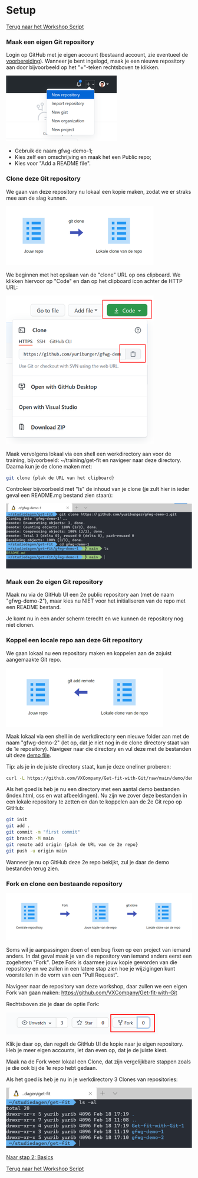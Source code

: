 # Setup

[Terug naar het Workshop Script](handson.md)

### Maak een eigen Git repository

Login op GitHub met je eigen account (bestaand account, zie eventueel de [voorbereiding](voorbereiding.md)). Wanneer je bent ingelogd, maak je een nieuwe repository aan door bijvoorbeeld op het "+"-teken rechtsboven te klikken.

![new repo image](/images/newrepo1.png)

- Gebruik de naam gfwg-demo-1;
- Kies zelf een omschrijving en maak het een Public repo;
- Kies voor "Add a README file".

### Clone deze Git repository

We gaan van deze repository nu lokaal een kopie maken, zodat we er straks mee aan de slag kunnen.

![](/images/clone1.png)

We beginnen met het opslaan van de "clone" URL op ons clipboard. We klikken hiervoor op "Code" en dan op het clipboard icon achter de HTTP URL:

![clone URL image](/images/cloneurl1.png)

Maak vervolgens lokaal via een shell een werkdirectory aan voor de training, bijvoorbeeld: ~/training/get-fit en navigeer naar deze directory. Daarna kun je de clone maken met:

```bash
git clone {plak de URL van het clipboard}
```

Controleer bijvoorbeeld met "ls" de inhoud van je clone (je zult hier in ieder geval een README.mg bestand zien staan):

![ls clone image](/images/ls1.png)

### Maak een 2e eigen Git repository

Maak nu via de GitHub UI een 2e public repository aan (met de naam "gfwg-demo-2"), maar kies nu NIET voor het initialiseren van de repo met een README bestand.

Je komt nu in een ander scherm terecht en we kunnen de repository nog niet clonen.

### Koppel een locale repo aan deze Git repository

We gaan lokaal nu een repository maken en koppelen aan de zojuist aangemaakte Git repo.

![](/images/remote1.png)

Maak lokaal via een shell in de werkdirectory een nieuwe folder aan met de naam "gfwg-demo-2" (let op, dat je niet nog in de clone directory staat van de 1e repository). Navigeer naar die directory en vul deze met de bestanden uit deze [demo file](/demo/demo.zip).

Tip: als je in de juiste directory staat, kun je deze oneliner proberen:

```bash
curl -L https://github.com/VXCompany/Get-fit-with-Git/raw/main/demo/demo.zip | jar -xv
```

Als het goed is heb je nu een directory met een aantal demo bestanden (index.html, css en wat afbeeldingen). Nu zijn we zover deze bestanden in een lokale repository te zetten en dan te koppelen aan de 2e Git repo op GitHub:

```bash
git init
git add .
git commit -m "first commit"
git branch -M main
git remote add origin {plak de URL van de 2e repo}
git push -u origin main
```

Wanneer je nu op GitHub deze 2e repo bekijkt, zul je daar de demo bestanden terug zien.

### Fork en clone een bestaande repository

![](/images/fork1.png)

Soms wil je aanpassingen doen of een bug fixen op een project van iemand anders. In dat geval maak je van die repository van iemand anders eerst een zogeheten "Fork". Deze Fork is daarmee jouw kopie geworden van die repository en we zullen in een latere stap zien hoe je wijzigingen kunt voorstellen in de vorm van een "Pull Request".

Navigeer naar de repository van deze workshop, daar zullen we een eigen Fork van gaan maken: https://github.com/VXCompany/Get-fit-with-Git

Rechtsboven zie je daar de optie Fork:

![fork image](/images/fork2.png)

Klik je daar op, dan regelt de GitHub UI de kopie naar je eigen repository. Heb je meer eigen accounts, let dan even op, dat je de juiste kiest.

Maak na de Fork weer lokaal een Clone, dat zijn vergelijkbare stappen zoals je die ook bij de 1e repo hebt gedaan.

Als het goed is heb je nu in je werkdirectory 3 Clones van repositories:

![workdir image](/images/ls2.png)

[Naar stap 2: Basics](2-basics.md)

[Terug naar het Workshop Script](handson.md)
